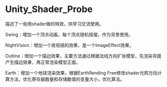 # Unity_Shader_Probe
描述了一些用shader做的特效，供学习交流使用。

Swing：增加一个顶点动画，每个顶点随机摇摆，作为背景使用。

NightVision：增加一个夜视镜的效果，是一个ImageEffect效果。

Outline：增加一个描边效果，主要方法通过根据法线方向扩张模型，先渲染背面产生描边效果，再正常渲染模型正面。

Earth：增加一个地球渲染效果，根据EarthRending Free修改shader光照方向计算方法，优化寄存器数量和存储数值的变量大小，优化算法。
